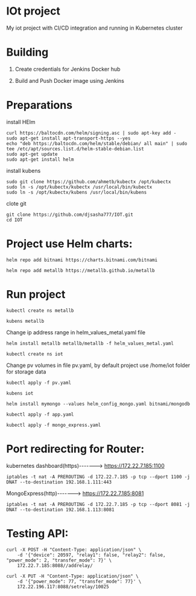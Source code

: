 # IOt project

My iot project with CI/CD integration and running in Kubernetes cluster

# Building

1. Create credentials for Jenkins Docker hub

2. Build and Push Docker image using Jenkins

# Preparations

install HElm

    curl https://baltocdn.com/helm/signing.asc | sudo apt-key add -
    sudo apt-get install apt-transport-https --yes
    echo "deb https://baltocdn.com/helm/stable/debian/ all main" | sudo tee /etc/apt/sources.list.d/helm-stable-debian.list
    sudo apt-get update
    sudo apt-get install helm

install kubens

    sudo git clone https://github.com/ahmetb/kubectx /opt/kubectx
    sudo ln -s /opt/kubectx/kubectx /usr/local/bin/kubectx
    sudo ln -s /opt/kubectx/kubens /usr/local/bin/kubens

clote git

    git clone https://github.com/djsasha777/IOT.git
    cd IOT

# Project use Helm charts:

    helm repo add bitnami https://charts.bitnami.com/bitnami

    helm repo add metallb https://metallb.github.io/metallb

# Run project

    kubectl create ns metallb

    kubens metallb

Change ip address range in helm_values_metal.yaml file

    helm install metallb metallb/metallb -f helm_values_metal.yaml

    kubectl create ns iot

Change pv volumes in file pv.yaml, by default project use /home/iot folder for storage data

    kubectl apply -f pv.yaml

    kubens iot

    helm install mymongo --values helm_config_mongo.yaml bitnami/mongodb

    kubectl apply -f app.yaml

    kubectl apply -f mongo_express.yaml

# Port redirecting for Router:

kubernetes dashboard(https)-------> https://172.22.7.185:1100
    
    iptables -t nat -A PREROUTING -d 172.22.7.185 -p tcp --dport 1100 -j DNAT --to-destination 192.168.1.111:443

MongoExpress(http)-------> https://172.22.7.185:8081
    
    iptables -t nat -A PREROUTING -d 172.22.7.185 -p tcp --dport 8081 -j DNAT --to-destination 192.168.1.113:8081

# Testing API:

    curl -X POST -H "Content-Type: application/json" \
        -d '{"device": 20597, "relay1": false, "relay2": false, "power_mode": 2, "transfer_mode": 7}' \
        172.22.7.185:8088//addrelay/
    
    curl -X PUT -H "Content-Type: application/json" \
        -d '{"power_mode": 77, "transfer_mode": 77}' \
        172.22.196.117:8088/setrelay/10025